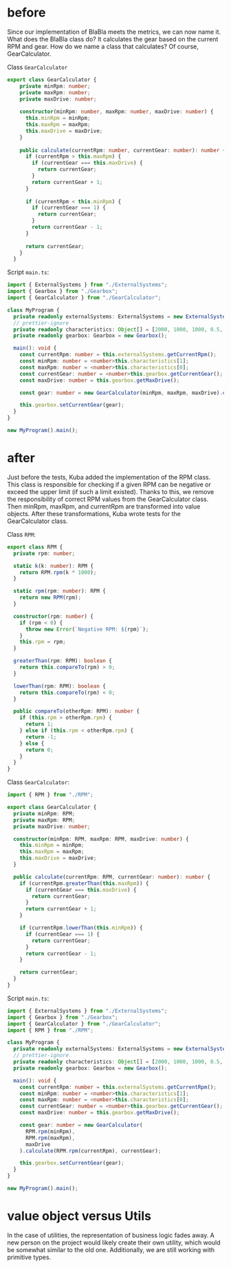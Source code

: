 # before

Since our implementation of BlaBla meets the metrics, we can now name it. What does the BlaBla class do? It calculates the gear based on the current RPM and gear. How do we name a class that calculates? Of course, GearCalculator.

Class `GearCalculator`

```typescript
export class GearCalculator {
    private minRpm: number;
    private maxRpm: number;
    private maxDrive: number;
  
    constructor(minRpm: number, maxRpm: number, maxDrive: number) {
      this.minRpm = minRpm;
      this.maxRpm = maxRpm;
      this.maxDrive = maxDrive;
    }
  
    public calculate(currentRpm: number, currentGear: number): number {
      if (currentRpm > this.maxRpm) {
        if (currentGear === this.maxDrive) {
          return currentGear;
        }
        return currentGear + 1;
      }
  
      if (currentRpm < this.minRpm) {
        if (currentGear === 1) {
          return currentGear;
        }
        return currentGear - 1;
      }
  
      return currentGear;
    }
  }
```

Script `main.ts`:

```typescript
import { ExternalSystems } from "./ExternalSystems";
import { Gearbox } from "./Gearbox";
import { GearCalculator } from "./GearCalculator";

class MyProgram {
  private readonly externalSystems: ExternalSystems = new ExternalSystems();
  // prettier-ignore
  private readonly characteristics: Object[] = [2000, 1000, 1000, 0.5, 2500, 4500, 1500, 0.5, 5000, 0.7, 5000, 5000, 1500, 2000, 3000, 6500];
  private readonly gearbox: Gearbox = new Gearbox();

  main(): void {
    const currentRpm: number = this.externalSystems.getCurrentRpm();
    const minRpm: number = <number>this.characteristics[1];
    const maxRpm: number = <number>this.characteristics[0];
    const currentGear: number = <number>this.gearbox.getCurrentGear();
    const maxDrive: number = this.gearbox.getMaxDrive();

    const gear: number = new GearCalculator(minRpm, maxRpm, maxDrive).calculate(currentRpm, currentGear);

    this.gearbox.setCurrentGear(gear);
  }
}

new MyProgram().main();

```

# after

Just before the tests, Kuba added the implementation of the RPM class. This class is responsible for checking if a given RPM can be negative or exceed the upper limit (if such a limit existed). Thanks to this, we remove the responsibility of correct RPM values from the GearCalculator class. Then minRpm, maxRpm, and currentRpm are transformed into value objects. After these transformations, Kuba wrote tests for the GearCalculator class.

Class `RPM`:

```typescript
export class RPM {
  private rpm: number;

  static k(k: number): RPM {
    return RPM.rpm(k * 1000);
  }

  static rpm(rpm: number): RPM {
    return new RPM(rpm);
  }

  constructor(rpm: number) {
    if (rpm < 0) {
      throw new Error(`Negative RPM: ${rpm}`);
    }
    this.rpm = rpm;
  }

  greaterThan(rpm: RPM): boolean {
    return this.compareTo(rpm) > 0;
  }

  lowerThan(rpm: RPM): boolean {
    return this.compareTo(rpm) < 0;
  }

  public compareTo(otherRpm: RPM): number {
    if (this.rpm > otherRpm.rpm) {
      return 1;
    } else if (this.rpm < otherRpm.rpm) {
      return -1;
    } else {
      return 0;
    }
  }
}

```

Class `GearCalculator`:

```typescript
import { RPM } from "./RPM";

export class GearCalculator {
  private minRpm: RPM;
  private maxRpm: RPM;
  private maxDrive: number;

  constructor(minRpm: RPM, maxRpm: RPM, maxDrive: number) {
    this.minRpm = minRpm;
    this.maxRpm = maxRpm;
    this.maxDrive = maxDrive;
  }

  public calculate(currentRpm: RPM, currentGear: number): number {
    if (currentRpm.greaterThan(this.maxRpm)) {
      if (currentGear === this.maxDrive) {
        return currentGear;
      }
      return currentGear + 1;
    }

    if (currentRpm.lowerThan(this.minRpm)) {
      if (currentGear === 1) {
        return currentGear;
      }
      return currentGear - 1;
    }

    return currentGear;
  }
}

```

Script `main.ts`:

```typescript
import { ExternalSystems } from "./ExternalSystems";
import { Gearbox } from "./Gearbox";
import { GearCalculator } from "./GearCalculator";
import { RPM } from "./RPM";

class MyProgram {
  private readonly externalSystems: ExternalSystems = new ExternalSystems();
  // prettier-ignore
  private readonly characteristics: Object[] = [2000, 1000, 1000, 0.5, 2500, 4500, 1500, 0.5, 5000, 0.7, 5000, 5000, 1500, 2000, 3000, 6500];
  private readonly gearbox: Gearbox = new Gearbox();

  main(): void {
    const currentRpm: number = this.externalSystems.getCurrentRpm();
    const minRpm: number = <number>this.characteristics[1];
    const maxRpm: number = <number>this.characteristics[0];
    const currentGear: number = <number>this.gearbox.getCurrentGear();
    const maxDrive: number = this.gearbox.getMaxDrive();

    const gear: number = new GearCalculator(
      RPM.rpm(minRpm),
      RPM.rpm(maxRpm),
      maxDrive
    ).calculate(RPM.rpm(currentRpm), currentGear);

    this.gearbox.setCurrentGear(gear);
  }
}

new MyProgram().main();

```

# value object versus Utils

In the case of utilities, the representation of business logic fades away. A new person on the project would likely create their own utility, which would be somewhat similar to the old one. Additionally, we are still working with primitive types.